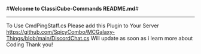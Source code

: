 #**Welcome to ClassiCube-Commands README.md**#

____________________________________________________________________
To Use CmdPingStaff.cs Please add this Plugin to Your Server https://github.com/SpicyCombo/MCGalaxy-Things/blob/main/DiscordChat.cs
Will update as soon as i learn more about Coding Thank you!
